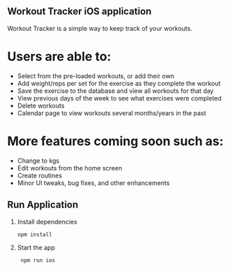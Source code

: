## Workout Tracker iOS application

Workout Tracker is a simple way to keep track of your workouts.

# Users are able to:

- Select from the pre-loaded workouts, or add their own
- Add weight/reps per set for the exercise as they complete the workout
- Save the exercise to the database and view all workouts for that day
- View previous days of the week to see what exercises were completed
- Delete workouts
- Calendar page to view workouts several months/years in the past

# More features coming soon such as:
- Change to kgs
- Edit workouts from the home screen
- Create routines 
- Minor UI tweaks, bug fixes, and other enhancements 

## Run Application

1. Install dependencies

   ```bash
   npm install
   ```

2. Start the app

   ```bash
    npm run ios
   ```




